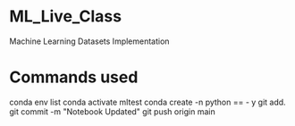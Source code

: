 # ML_Live_Class
Machine Learning Datasets Implementation


# Commands used

conda env list
conda activate mltest
conda create -n <env name> python == <version> - y
git add.
git commit -m "Notebook Updated"
git push origin  main